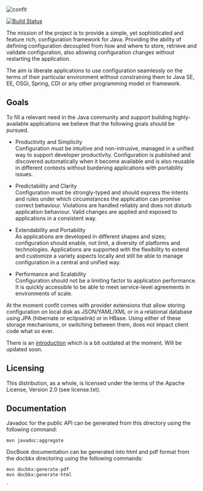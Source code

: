 ![confit](https://raw.github.com/deephacks/confit/master/confit-logo-website.png)

[![Build Status](https://travis-ci.org.deephacks.confit.png?branch=master)](https://travis-ci.org.deephacks.confit)

The mission of the project is to provide a simple, yet sophisticated and feature rich, configuration framework 
for Java. Providing the ability of defining configuration decoupled from how and where to store, retrieve and validate 
configuration, also allowing configuration changes without restarting the application. 

The aim is liberate applications to use configuration seamlessly on the terms of their particular environment
without constraining them to Java SE,  EE, OSGi, Spring, CDI or  any other programming model or framework.

## Goals  
To fill a relevant need in the Java community  and support building highly-available applications we believe 
that the following goals should be pursued. 

* Productivity and Simplicity  
Configuration must be intuitive and non-intrusive, managed in a unified way to support developer 
productivity. Configuration is published and discovered automatically when it become available and is also 
reusable in different contexts without burdening applications with portability issues.

* Predictability and Clarity  
Configuration must be strongly-typed and should express the intents and rules under which circumstances
the application can promise correct behaviour. Violations are handled reliably and does not disturb application
behaviour. Valid changes are applied and exposed to applications in a consistent way.

* Extendability and Portability  
As applications are developed in different shapes and sizes; configuration should enable, not limit, a diversity 
of platforms and technologies.  Applications are supported with the flexibility to  extend and customize a variety 
aspects locally and still be able to manage configuration in a central and unified way.

* Performance and Scalability  
Configuration should not be a limiting factor  to application performance.  It is quickly accessible to be able 
to meet service-level agreements in environments of scale.

At the moment confit comes with provider extensions that allow storing configuration on local disk as 
JSON/YAML/XML or in a relational database using JPA (hibernate or eclipselink) or in HBase. Using either of these 
storage mechanisms, or switching between them, does not impact client code what so ever.

There is an [introduction](http://stoffe.deephacks.org/2012/05/07/tools4j-config-part-1-introduction) which is 
a bit outdated at the moment. Will be updated soon.

## Licensing

This distribution, as a whole, is licensed under the terms of the Apache License, Version 2.0 (see license.txt).

## Documentation

Javadoc for the public API can be generated from this directory using the following command:

    mvn javadoc:aggregate

DocBook documentation can be generated into html and pdf format from the docbkx directoring using the
following commands:

    mvn docbkx:generate-pdf
    mvn docbkx:generate-html
`
